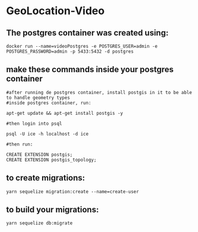 # GeoLocation-Video

## The postgres container was created using:
```
docker run --name=videoPostgres -e POSTGRES_USER=admin -e POSTGRES_PASSWORD=admin -p 5433:5432 -d postgres           
```

## make these commands inside your postgres container
```
#after running de postgres container, install postgis in it to be able to handle geometry types
#inside postgres container, run:

apt-get update && apt-get install postgis -y

#then login into psql

psql -U ice -h localhost -d ice

#then run:

CREATE EXTENSION postgis;
CREATE EXTENSION postgis_topology;
```

## to create migrations:
```
yarn sequelize migration:create --name=create-user
```

## to build your migrations:
```
yarn sequelize db:migrate
```